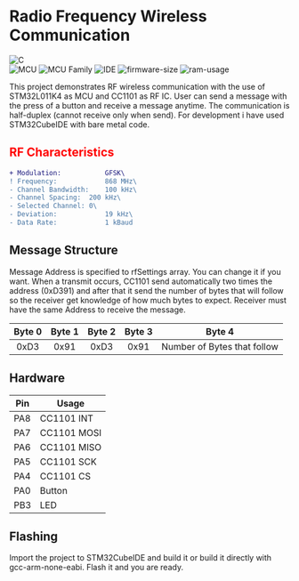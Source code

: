 # Radio Frequency Wireless Communication

![C](https://img.shields.io/badge/c-%2300599C.svg?style=for-the-badge&logo=c&logoColor=white)\
![MCU](https://img.shields.io/badge/MCU-STM32-blue)
![MCU Family](https://img.shields.io/badge/Family-L0-yellow)
![IDE](https://img.shields.io/badge/STM32CubeIDE-blue)
![firmware-size](https://img.shields.io/badge/Firmware%20Size-3.55%20kB-red)
![ram-usage](https://img.shields.io/badge/RAM%20Usage-1.15%20kB-red)

This project demonstrates RF wireless communication with the use
of STM32L011K4 as MCU and CC1101 as RF IC. User can send a message
with the press of a button and receive a message anytime. The 
communication is half-duplex (cannot receive only when send). For
development i have used STM32CubeIDE with bare metal code.

## <span style="color:red">RF Characteristics</span>
```diff
+ Modulation:			GFSK\
! Frequency:			868 MHz\
- Channel Bandwidth:	100 kHz\
- Channel Spacing:	200 kHz\
- Selected Channel:	0\
- Deviation:			19 kHz\
- Data Rate:			1 kBaud
```

## Message Structure
Message Address is specified to rfSettings array. You can change it if 
you want. When a transmit occurs, CC1101 send automatically two times the
address (0xD391) and after that it send the number of bytes that will follow
so the receiver get knowledge of how much bytes to expect. Receiver must
have the same Address to receive the message.

| Byte 0 	| Byte 1 	| Byte 2 	| Byte 3 	|            Byte 4           	|
|:------:	|:------:	|:------:	|:------:	|:---------------------------:	|
|  0xD3  	|  0x91  	|  0xD3  	|  0x91  	| Number of Bytes that follow 	|

## Hardware
| Pin | Usage       |
|-----|-------------|
| PA8 | CC1101 INT  |
| PA7 | CC1101 MOSI |
| PA6 | CC1101 MISO |
| PA5 | CC1101 SCK  |
| PA4 | CC1101 CS   |
| PA0 | Button      |
| PB3 | LED         |

## Flashing
Import the project to STM32CubeIDE and build it or build it directly
with gcc-arm-none-eabi. Flash it and you are ready.
